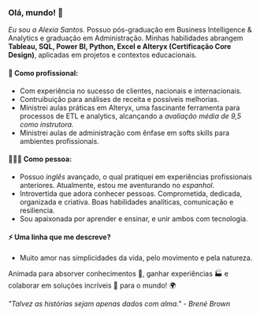### Olá, mundo! 🔭 

_Eu sou a Alexia Santos._ Possuo pós-graduação em Business Intelligence & Analytics e graduação em Administração. 
Minhas habilidades abrangem **Tableau, SQL, Power BI, Python, Excel e Alteryx (Certificação Core Design)**, aplicadas em projetos e contextos educacionais. 

#### 🌱 Como profissional:
- Com experiência no sucesso de clientes, nacionais e internacionais. 
- Contruibuição para análises de receita e possíveis melhorias.  
- Ministrei aulas práticas em Alteryx, uma fascinante ferramenta para processos de ETL e analytics, alcançando a _avaliação média de 9,5 como instrutora._ 
- Ministrei aulas de administração com ênfase em softs skills para ambientes profissionais. 

#### 👩🏻‍🚀 Como pessoa: 
- Possuo *inglês* avançado, o qual pratiquei em experiências profissionais anteriores. Atualmente, estou me aventurando no *espanhol*.
- Introvertida que adora conhecer pessoas. Comprometida, dedicada, organizada e criativa. Boas habilidades analíticas, comunicação e resiliencia. 
- Sou apaixonada por aprender e ensinar, e unir ambos com tecnologia.

#### ⚡ Uma linha que me descreve?
- Muito amor nas simplicidades da vida, pelo movimento e pela natureza. 

Animada para absorver conhecimentos 🧠, ganhar experiências 🏭 e colaborar em soluções incríveis 🤝 para o mundo! 🌍


_"Talvez as histórias sejam apenas dados com alma." - Brené Brown_
